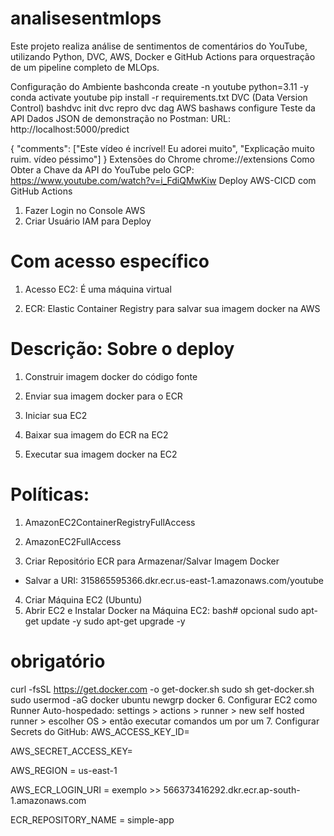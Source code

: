 # analisesentmlops

Este projeto realiza análise de sentimentos de comentários do YouTube, utilizando Python, DVC, AWS, Docker e GitHub Actions para orquestração de um pipeline completo de MLOps.


Configuração do Ambiente
bashconda create -n youtube python=3.11 -y
conda activate youtube
pip install -r requirements.txt
DVC (Data Version Control)
bashdvc init
dvc repro
dvc dag
AWS
bashaws configure
Teste da API
Dados JSON de demonstração no Postman:
URL: http://localhost:5000/predict

{
    "comments": ["Este vídeo é incrível! Eu adorei muito", "Explicação muito ruim. vídeo péssimo"]
}
Extensões do Chrome
chrome://extensions
Como Obter a Chave da API do YouTube pelo GCP:
https://www.youtube.com/watch?v=i_FdiQMwKiw
Deploy AWS-CICD com GitHub Actions
1. Fazer Login no Console AWS
2. Criar Usuário IAM para Deploy
# Com acesso específico

1. Acesso EC2: É uma máquina virtual

2. ECR: Elastic Container Registry para salvar sua imagem docker na AWS

# Descrição: Sobre o deploy

1. Construir imagem docker do código fonte

2. Enviar sua imagem docker para o ECR

3. Iniciar sua EC2

4. Baixar sua imagem do ECR na EC2

5. Executar sua imagem docker na EC2

# Políticas:

1. AmazonEC2ContainerRegistryFullAccess

2. AmazonEC2FullAccess
3. Criar Repositório ECR para Armazenar/Salvar Imagem Docker
- Salvar a URI: 315865595366.dkr.ecr.us-east-1.amazonaws.com/youtube
4. Criar Máquina EC2 (Ubuntu)
5. Abrir EC2 e Instalar Docker na Máquina EC2:
bash# opcional
sudo apt-get update -y
sudo apt-get upgrade -y

# obrigatório
curl -fsSL https://get.docker.com -o get-docker.sh
sudo sh get-docker.sh
sudo usermod -aG docker ubuntu
newgrp docker
6. Configurar EC2 como Runner Auto-hospedado:
settings > actions > runner > new self hosted runner > escolher OS > então executar comandos um por um
7. Configurar Secrets do GitHub:
AWS_ACCESS_KEY_ID=

AWS_SECRET_ACCESS_KEY=

AWS_REGION = us-east-1

AWS_ECR_LOGIN_URI = exemplo >> 566373416292.dkr.ecr.ap-south-1.amazonaws.com

ECR_REPOSITORY_NAME = simple-app